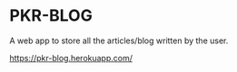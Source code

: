 # PKR-BLOG
A web app to store all the articles/blog written by the user.

https://pkr-blog.herokuapp.com/
